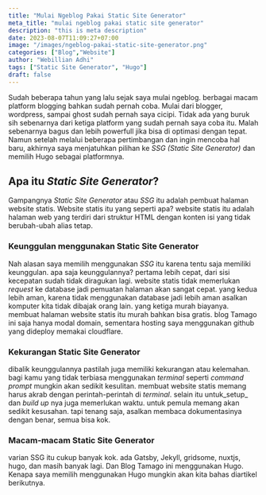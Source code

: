 ```yaml
---
title: "Mulai Ngeblog Pakai Static Site Generator"
meta_title: "mulai ngeblog pakai static site generator"
description: "this is meta description"
date: 2023-08-07T11:09:27+07:00
image: "/images/ngeblog-pakai-static-site-generator.png"
categories: ["Blog","Website"]
author: "Webillian Adhi"
tags: ["Static Site Generator", "Hugo"]
draft: false
---
```


Sudah beberapa tahun yang lalu sejak saya mulai ngeblog. berbagai macam platform blogging bahkan sudah pernah coba. Mulai dari blogger, wordpress, sampai ghost sudah pernah saya cicipi. Tidak ada yang buruk sih sebenarnya dari ketiga platform yang sudah pernah saya coba itu. Malah sebenarnya bagus dan lebih powerfull jika bisa di optimasi dengan tepat. Namun setelah melalui beberapa pertimbangan dan ingin mencoba hal baru, akhirnya saya menjatuhkan pilihan ke _SSG_ _(Static Site Generator)_ dan memilih Hugo sebagai platformnya.

## Apa itu _Static Site Generator_?
Gampangnya _Static Site Generator_ atau _SSG_ itu adalah pembuat halaman website statis. Website statis itu yang seperti apa? website statis itu adalah halaman web yang terdiri dari struktur HTML dengan konten isi yang tidak berubah-ubah alias tetap. 

### Keunggulan menggunakan Static Site Generator
Nah alasan saya memilih menggunakan _SSG_ itu karena tentu saja memiliki keunggulan. apa saja keunggulannya? pertama lebih cepat, dari sisi kecepatan sudah tidak diragukan lagi. website statis tidak memerlukan _request_ ke database jadi pemuatan halaman akan sangat cepat. yang kedua lebih aman, karena tidak menggunakan database jadi lebih aman asalkan komputer kita tidak dibajak orang lain. yang ketiga murah biayanya. membuat halaman website statis itu murah bahkan bisa gratis. blog Tamago ini saja hanya modal domain, sementara hosting saya menggunakan github yang dideploy memakai cloudflare.

### Kekurangan Static Site Generator
dibalik keunggulannya pastilah juga memiliki kekurangan atau kelemahan. bagi kamu yang tidak terbiasa menggunakan _terminal_ seperti _command prompt_ mungkin akan sedikit kesulitan. membuat website statis memang harus akrab dengan perintah-perintah di _terminal_. selain itu untuk_setup_ dan _build up_ nya juga memerlukan waktu. untuk pemula memang akan sedikit kesusahan. tapi tenang saja, asalkan membaca dokumentasinya dengan benar, semua bisa kok.

### Macam-macam Static Site Generator
varian SSG itu cukup banyak kok. ada Gatsby, Jekyll, gridsome, nuxtjs, hugo, dan masih banyak lagi. Dan Blog Tamago ini menggunakan Hugo. Kenapa saya memilih menggunakan Hugo mungkin akan kita bahas diartikel berikutnya.